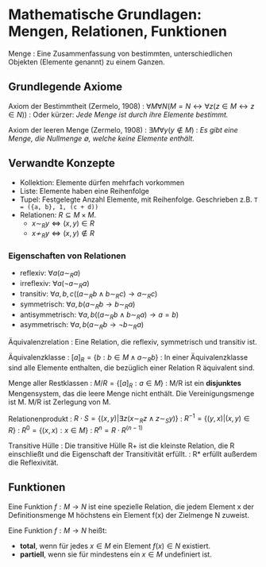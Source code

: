Mathematische Grundlagen: Mengen, Relationen, Funktionen
========================================================

Menge
: Eine Zusammenfassung von bestimmten, unterschiedlichen Objekten (Elemente genannt) zu einem Ganzen.

## Grundlegende Axiome

Axiom der Bestimmtheit (Zermelo, 1908)
: $\forall M \forall N (M = N \leftrightarrow \forall z (z \in M \leftrightarrow z \in N))$
: Oder kürzer: *Jede Menge ist durch ihre Elemente bestimmt.*

Axiom der leeren Menge (Zermelo, 1908)
: $\exists M \forall y (y \notin M)$
: *Es gibt eine Menge, die Nullmenge $\emptyset$, welche keine Elemente enthält.*

## Verwandte Konzepte

- Kollektion: Elemente dürfen mehrfach vorkommen
- Liste: Elemente haben eine Reihenfolge
- Tupel: Festgelegte Anzahl Elemente, mit Reihenfolge. Geschrieben z.B. `T = ({a, b}, 1, (c + d))`
- Relationen: $R \subseteq M \times M$.
    - $x \sim_R y \Leftrightarrow (x, y) \in R$
    - $x \nsim_R y \Leftrightarrow (x, y) \notin R$

### Eigenschaften von Relationen

- reflexiv: $\forall a (a \sim_R a)$
- irreflexiv: $\forall a (\lnot a \sim_R a)$
- transitiv: $\forall a, b, c ((a \sim_R b \land b \sim_R c) \rightarrow a \sim_R c)$
- symmetrisch: $\forall a, b (a \sim_R b \rightarrow b \sim_R a)$
- antisymmetrisch: $\forall a, b ((a \sim_R b \land b \sim_R a) \rightarrow a = b)$
- asymmetrisch: $\forall a, b (a \sim_R b \rightarrow \lnot b \sim_R a)$

Äquivalenzrelation
: Eine Relation, die reflexiv, symmetrisch und transitiv ist.

Äquivalenzklasse
: $[a]_R = \{b : b \in M \land a \sim_R b\}$
: In einer Äquivalenzklasse sind alle Elemente enthalten, die bezüglich einer Relation R äquivalent sind.

Menge aller Restklassen
: $M/R = \{[a]_R : a \in M\}$
: M/R ist ein **disjunktes** Mengensystem, das die leere Menge nicht enthält. Die Vereinigungsmenge ist M. M/R ist Zerlegung von M.

Relationenprodukt
: $R \cdot S = \{(x, y) | \exists z (x \sim_R z \land z \sim_S y)\}$
: $R^{-1} = \{(y, x) | (x, y) \in R\}$
: $R^0 = \{(x, x): x \in M\}$
: $R^n = R \cdot R^(n-1)$

Transitive Hülle
: Die transitive Hülle R+ ist die kleinste Relation, die R einschließt und die Eigenschaft der Transitivität erfüllt.
: R* erfüllt außerdem die Reflexivität.

## Funktionen

Eine Funktion $f: M \rightarrow N$ ist eine spezielle Relation, die jedem Element x der Definitionsmenge M höchstens ein Element f(x) der Zielmenge N zuweist.

Eine Funktion $f: M \rightarrow N$ heißt:

- **total**, wenn für jedes $x \in M$ ein Element $f(x) \in N$ existiert.
- **partiell**, wenn sie für mindestens ein $x \in M$ undefiniert ist.
